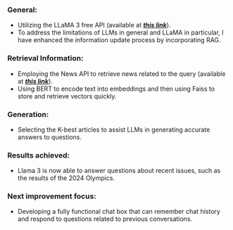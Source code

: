 ### General:
- Utilizing the LLaMA 3 free API (available at ***[this link](https://console.groq.com/)***).
- To address the limitations of LLMs in general and LLaMA in particular, I have enhanced the information update process by incorporating RAG.
  
### Retrieval Information:
- Employing the News API to retrieve news related to the query (available at ***[this link](https://newsapi.org/)***).
- Using BERT to encode text into embeddings and then using Faiss to store and retrieve vectors quickly.

### Generation:
- Selecting the K-best articles to assist LLMs in generating accurate answers to questions.
  
### Results achieved:
- Llama 3 is now able to answer questions about recent issues, such as the results of the 2024 Olympics.

### Next improvement focus:
- Developing a fully functional chat box that can remember chat history and respond to questions related to previous conversations.
